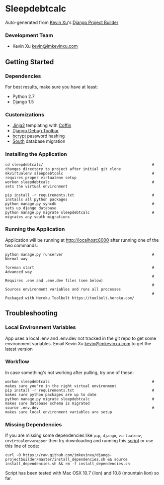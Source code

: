 Sleepdebtcalc
================

Auto-generated from [Kevin Xu](https://github.com/imkevinxu)'s [Django Project Builder](https://github.com/imkevinxu/django-projectbuilder)

### Development Team

* Kevin Xu <kevin@imkevinxu.com>

## Getting Started

### Dependencies

For best results, make sure you have at least:

* Python 2.7
* Django 1.5

### Customizations

* [Jinja2](http://jinja.pocoo.org/docs/) templating with [Coffin](https://github.com/coffin/coffin)
* [Django Debug Toolbar](https://github.com/django-debug-toolbar/django-debug-toolbar)
* [bcrypt](https://docs.djangoproject.com/en/dev/topics/auth/#using-bcrypt-with-django) password hashing
* [South](http://south.readthedocs.org/en/0.7.6/index.html) database migration

### Installing the Application

    cd sleepdebtcalc/                                                 # changes directory to project after initial git clone
    mkvirtualenv sleepdebtcalc                                        # requires proper virtualenv setup
    workon sleepdebtcalc                                              # sets the virtual environment

    pip install -r requirements.txt                                   # installs all python packages
    python manage.py syncdb                                           # sets up django database
    python manage.py migrate sleepdebtcalc                            # migrates any south migrations

### Running the Application

Application will be running at [http://localhost:8000](http://localhost:8000) after running one of the two commands:

    python manage.py runserver                                        # Normal way

    foreman start                                                     # Advanced way
                                                                      # Requires .env and .env.dev files (see below)
                                                                      # Sources environment variables and runs all processes
                                                                      # Packaged with Heroku Toolbelt https://toolbelt.heroku.com/

## Troubleshooting

### Local Environment Variables

App uses a local .env and .env.dev not tracked in the git repo to get some environment variables. Email Kevin Xu <kevin@imkevinxu.com> to get the latest version

### Workflow

In case something's not working after pulling, try one of these:

    workon sleepdebtcalc                                              # makes sure you're in the right virtual environment
    pip install -r requirements.txt                                   # makes sure python packages are up to date
    python manage.py migrate sleepdebtcalc                            # makes sure database schema is migrated
    source .env.dev                                                   # makes sure local environment variables are setup

### Missing Dependencies

If you are missing some dependencies like `pip`, `django`, `virtualenv`, or`virtualenvwrapper`
then try downloading and running this [script](https://github.com/imkevinxu/django-projectbuilder/blob/master/install_dependencies.sh) or use this line of code:

    curl -O https://raw.github.com/imkevinxu/django-projectbuilder/master/install_dependencies.sh && source install_dependencies.sh && rm -f install_dependencies.sh

Script has been tested with Mac OSX 10.7 (lion) and 10.8 (mountain lion) so far.